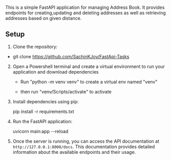 
This is a simple FastAPI application for managing Address Book. It provides endpoints for creating,updating and deleting addresses as well as retrieving addresses based on given distance.

## Setup

1. Clone the repository:

 - git clone https://github.com/SachinKJoy/FastApi-Tasks


2. Open a Powershell terminal and create a virtual environment to run your application and download dependencies 

    - Run  "python -m venv venv" to create a virtual env named "venv"

    - then run "venv/Scripts/activate" to activate


3. Install dependencies using pip:

    pip install -r requirements.txt


4. Run the FastAPI application:
  
   uvicorn main:app --reload  


5. Once the server is running, you can access the API documentation at `http://127.0.0.1:8000/docs`. This documentation provides detailed information about the available endpoints and their usage.
